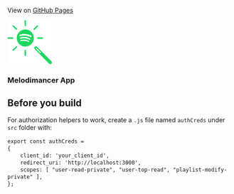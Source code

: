 View on [GitHub Pages](https://melodi-mancer.github.io/app/)

<img src="https://github.com/melodi-mancer/app/blob/main/src/content/img/icon/melodimancer-logo.svg?raw=true" width="100px" alt="Melodimancer logo">

### Melodimancer App

## Before you build

For authorization helpers to work, create a ```.js``` file named ```authCreds``` under ```src``` folder with:

```
export const authCreds =
{
    client_id: 'your_client_id',
    redirect_uri: 'http://localhost:3000',
    scopes: [ "user-read-private", "user-top-read", "playlist-modify-private" ],
};
```
